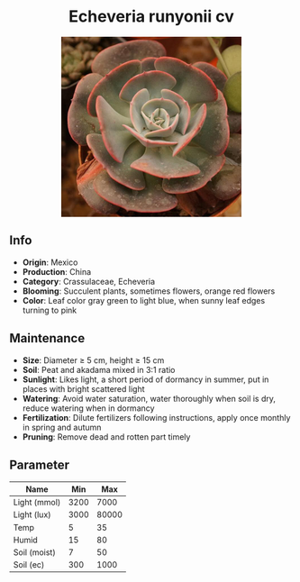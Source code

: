 <h1 align='center'>Echeveria runyonii cv</h1>
<p align="center">
    <img 
        align='center'
        width='320'
        src="../images/echeveria runyonii cv.png" 
        alt='Echeveria runyonii cv' />
</p>

## Info

 - **Origin**: Mexico
 - **Production**: China
 - **Category**: Crassulaceae, Echeveria
 - **Blooming**: Succulent plants, sometimes flowers, orange red flowers
 - **Color**: Leaf color gray green to light blue, when sunny leaf edges turning to pink

## Maintenance

 - **Size**: Diameter ≥ 5 cm, height ≥ 15 cm
 - **Soil**: Peat and akadama mixed in 3:1 ratio
 - **Sunlight**: Likes light, a short period of dormancy in summer, put in places with bright scattered light
 - **Watering**: Avoid water saturation, water thoroughly when soil is dry, reduce watering when in dormancy
 - **Fertilization**: Dilute fertilizers following instructions,  apply once monthly in spring and autumn
 - **Pruning**: Remove dead and rotten part timely

## Parameter

| Name         | Min  | Max   |
|--------------|------|-------|
| Light (mmol) | 3200 | 7000  |
| Light (lux)  | 3000 | 80000 |
| Temp         | 5    | 35    |
| Humid        | 15   | 80    |
| Soil (moist) | 7   | 50    |
| Soil (ec)    | 300  | 1000  |